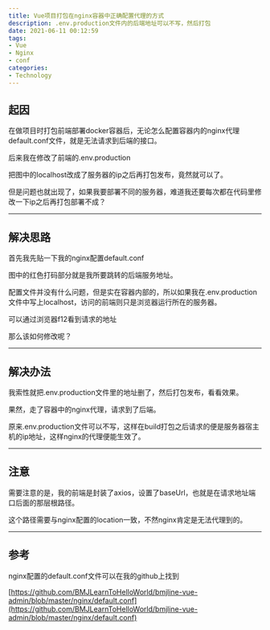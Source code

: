 ```yaml
---
title: Vue项目打包在nginx容器中正确配置代理的方式
description: .env.production文件内的后端地址可以不写，然后打包
date: 2021-06-11 00:12:59
tags:
- Vue
- Nginx
- conf
categories: 
- Technology
---
```


起因
--

在做项目时打包前端部署docker容器后，无论怎么配置容器内的nginx代理default.conf文件，就是无法请求到后端的接口。

后来我在修改了前端的.env.production

<!-- ![](http://52.72.99.86:9000/2021/06/Screen-Shot-2021-06-11-at-00.10.52758385c04e344d10beb465ed1dd72938.png) -->

把图中的localhost改成了服务器的ip之后再打包发布，竟然就可以了。

但是问题也就出现了，如果我要部署不同的服务器，难道我还要每次都在代码里修改一下ip之后再打包部署不成？

* * *

解决思路
----

首先我先贴一下我的nginx配置default.conf

<!-- ![](http://52.72.99.86:9000/2021/06/Screen-Shot-2021-06-11-at-00.17.12290295af1e824c06be09ccb7d6412c99.png) -->

图中的红色打码部分就是我所要跳转的后端服务地址。

配置文件并没有什么问题，但是实在容器内部的，所以如果我在.env.production文件中写上localhost，访问的前端则只是浏览器运行所在的服务器。

可以通过浏览器f12看到请求的地址

<!-- ![](http://52.72.99.86:9000/2021/06/Screen-Shot-2021-06-11-at-00.05.033e1f6e0dfe51494b83f88a7fa0a79958.png) -->

那么该如何修改呢？

* * *

解决办法
----

我索性就把.env.production文件里的地址删了，然后打包发布，看看效果。

果然，走了容器中的nginx代理，请求到了后端。

原来.env.production文件可以不写，这样在build打包之后请求的便是服务器宿主机的ip地址，这样nginx的代理便能生效了。

* * *

注意
--

需要注意的是，我的前端是封装了axios，设置了baseUrl，也就是在请求地址端口后面的那层根路径。

<!-- ![](http://52.72.99.86:9000/2021/06/Screen-Shot-2021-06-11-at-00.32.08e1c30eba26a34d6fa453f3cd0ce8d379.png) -->

这个路径需要与nginx配置的location一致，不然nginx肯定是无法代理到的。

* * *

参考
--

nginx配置的default.conf文件可以在我的github上找到

[https://github.com/BMJLearnToHelloWorld/bmjline-vue-admin/blob/master/nginx/default.conf](https://github.com/BMJLearnToHelloWorld/bmjline-vue-admin/blob/master/nginx/default.conf)
